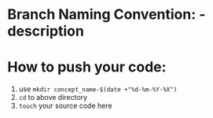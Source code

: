 # Branch Naming Convention: <concept>-description
# How to push your code: 
  1. use `mkdir concept_name-$(date +"%d-%m-%Y-%X")`
  2. `cd` to above directory
  3. `touch` your source code here

